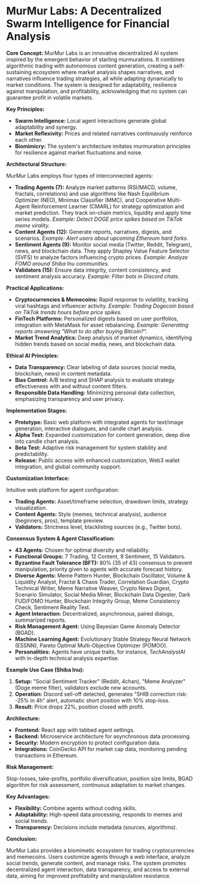 # MurMur Labs: A Decentralized Swarm Intelligence for Financial Analysis

**Core Concept:** MurMur Labs is an innovative decentralized AI system inspired by the emergent behavior of starling murmurations. It combines algorithmic trading with autonomous content generation, creating a self-sustaining ecosystem where market analysis shapes narratives, and narratives influence trading strategies, all while adapting dynamically to market conditions. The system is designed for adaptability, resilience against manipulation, and profitability, acknowledging that no system can guarantee profit in volatile markets.

**Key Principles:**

*   **Swarm Intelligence:** Local agent interactions generate global adaptability and synergy.
*   **Market Reflexivity:** Prices and related narratives continuously reinforce each other.
*   **Biomimicry:** The system's architecture imitates murmuration principles for resilience against market fluctuations and noise.

**Architectural Structure:**

MurMur Labs employs four types of interconnected agents:

*   **Trading Agents (7):** Analyze market patterns (RSI/MACD, volume, fractals, correlations) and use algorithms like Nash Equilibrium Optimizer (NEO), Minimax Classifier (MMC), and Cooperative Multi-Agent Reinforcement Learner (CMARL) for strategy optimization and market prediction. They track on-chain metrics, liquidity and apply time series models. *Example: Detect DOGE price spikes based on TikTok meme virality.*
*   **Content Agents (12):** Generate reports, narratives, digests, and scenarios. *Example: Alert users about upcoming Ethereum hard forks.*
*   **Sentiment Agents (9):** Monitor social media (Twitter, Reddit, Telegram), news, and blockchain data. They apply Shapley Value Feature Selector (SVFS) to analyze factors influencing crypto prices. *Example: Analyze FOMO around Shiba Inu communities.*
*   **Validators (15):** Ensure data integrity, content consistency, and sentiment analysis accuracy. *Example: Filter bots in Discord chats.*

**Practical Applications:**

*   **Cryptocurrencies & Memecoins:** Rapid response to volatility, tracking viral hashtags and influencer activity. *Example: Trading Dogecoin based on TikTok trends hours before price spikes.*
*   **FinTech Platforms:** Personalized digests based on user portfolios, integration with MetaMask for asset rebalancing. *Example: Generating reports answering "What to do after buying Bitcoin?".*
*   **Market Trend Analytics:** Deep analysis of market dynamics, identifying hidden trends based on social media, news, and blockchain data.

**Ethical AI Principles:**

*   **Data Transparency:** Clear labeling of data sources (social media, blockchain, news) in content metadata.
*   **Bias Control:** A/B testing and SHAP analysis to evaluate strategy effectiveness with and without content filters.
*   **Responsible Data Handling:** Minimizing personal data collection, emphasizing transparency and user privacy.

**Implementation Stages:**

*   **Prototype:** Basic web platform with integrated agents for text/image generation, interactive dialogues, and candle chart analysis.
*   **Alpha Test:** Expanded customization for content generation, deep dive into candle chart analysis.
*   **Beta Test:** Adaptive risk management for system stability and predictability.
*   **Release:** Public access with enhanced customization, Web3 wallet integration, and global community support.

**Customization Interface:**

Intuitive web platform for agent configuration:

*   **Trading Agents:** Asset/timeframe selection, drawdown limits, strategy visualization.
*   **Content Agents:** Style (memes, technical analysis), audience (beginners, pros), template preview.
*   **Validators:** Strictness level, blacklisting sources (e.g., Twitter bots).

**Consensus System & Agent Classification:**

*   **43 Agents:** Chosen for optimal diversity and reliability.
*   **Functional Groups:** 7 Trading, 12 Content, 9 Sentiment, 15 Validators.
*   **Byzantine Fault Tolerance (BFT):** 80% (35 of 43) consensus to prevent manipulation, priority given to agents with accurate forecast history.
*   **Diverse Agents:** Meme Pattern Hunter, Blockchain Oscillator, Volume & Liquidity Analyst, Fractal & Chaos Trader, Correlation Guardian, Crypto Technical Writer, Meme Narrative Weaver, Crypto News Digest, Scenario Simulator, Social Media Miner, Blockchain Data Digester, Dark FUD/FOMO Hunter, Blockchain Integrity Group, Meme Consistency Check, Sentiment Reality Test.
*   **Agent Interaction:** Decentralized, asynchronous, paired dialogs, summarized reports.
*   **Risk Management Agent:** Using Bayesian Game Anomaly Detector (BGAD).
*   **Machine Learning Agent:** Evolutionary Stable Strategy Neural Network (ESSNN), Pareto Optimal Multi-Objective Optimizer (POMOO).
*   **Personalities:** Agents have unique traits, for instance, *TechAnalystAI* with in-depth technical analysis expertise.

**Example Use Case (Shiba Inu):**

1.  **Setup:** "Social Sentiment Tracker" (Reddit, 4chan), "Meme Analyzer" (Doge meme filter), validators exclude new accounts.
2.  **Operation:** Discord sell-off detected, generates "SHIB correction risk: -25% in 4h" alert, automatic short position with 10% stop-loss.
3.  **Result:** Price drops 22%, position closed with profit.

**Architecture:**

*   **Frontend:** React app with tabbed agent settings.
*   **Backend:** Microservice architecture for asynchronous data processing.
*   **Security:** Modern encryption to protect configuration data.
*   **Integrations:** CoinGecko API for market cap data, monitoring pending transactions in Ethereum.

**Risk Management:**

Stop-losses, take-profits, portfolio diversification, position size limits, BGAD algorithm for risk assessment, continuous adaptation to market changes.

**Key Advantages:**

*   **Flexibility:** Combine agents without coding skills.
*   **Adaptability:** High-speed data processing, responds to memes and social trends.
*   **Transparency:** Decisions include metadata (sources, algorithms).

**Conclusion:**

MurMur Labs provides a biomimetic ecosystem for trading cryptocurrencies and memecoins. Users customize agents through a web interface, analyze social trends, generate content, and manage risks. The system promotes decentralized agent interaction, data transparency, and access to external data, aiming for improved profitability and manipulation resistance.